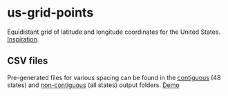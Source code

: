 # us-grid-points
Equidistant grid of latitude and longitude coordinates for the United States. [Inspiration](https://observablehq.com/@efrymire/gridding-map-files).

## CSV files
Pre-generated files for various spacing can be found in the [contiguous](output/contiguous/) (48 states) and [non-contiguous](output/non-contiguous/) (all states) output folders. [Demo](https://observablehq.com/d/1b431093c14fa166)

